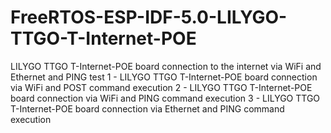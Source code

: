 # FreeRTOS-ESP-IDF-5.0-LILYGO-TTGO-T-Internet-POE
LILYGO TTGO T-Internet-POE board connection to the internet via WiFi and Ethernet and PING test
1 - LILYGO TTGO T-Internet-POE board connection via WiFi and POST command execution
2 - LILYGO TTGO T-Internet-POE board connection via WiFi and PING command execution
3 - LILYGO TTGO T-Internet-POE board connection via Ethernet and PING command execution
